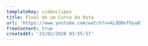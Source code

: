 ```yaml
---
templateKey: videoclipes
title: Final de um Curso da Rota
url: 'https://www.youtube.com/watch?v=kLOQ0xfOya8'
freeContent: true
createdAt: '23/02/2020 03:55:57'
---
```


